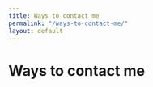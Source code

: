 ```yaml
---
title: Ways to contact me
permalink: "/ways-to-contact-me/"
layout: default
---
```

# Ways to contact me